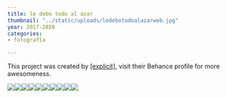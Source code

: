 ```yaml
---
title: le debo todo al azar
thumbnail: "../static/uploads/ledebotodoalazarweb.jpg"
year: 2017-2020
categories:
- fotografía

---
```

This project was created by [\[explicit\]](https://www.behance.net/explic_it), visit their Behance profile for more awesomeness.

![](/uploads/ebce4060883469.5aa7c8a544058.gif)![](/uploads/0307ca60883469.5a5cccc985b70.jpg)![](/uploads/310c8060883469.5a5cccc98ab9b.jpg)![](/uploads/e9e36060883469.5a5cccc987050.jpg)![](/uploads/e9becf60883469.5a5cf1e6c8f3f.gif)![](/uploads/278cb260883469.5a5cccc98a0b0.jpg)![](/uploads/f5739b60883469.5a5cccc987c40.jpg)![](/uploads/1aff4160883469.5a5cfd03c56af.gif)![](/uploads/f6477e60883469.5a5cccc98834b.jpg)![](/uploads/3dd5e460883469.5a5cccc98ee1e.jpg)